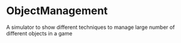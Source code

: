 # ObjectManagement
A simulator to show different techniques to manage large number of different objects in a game
